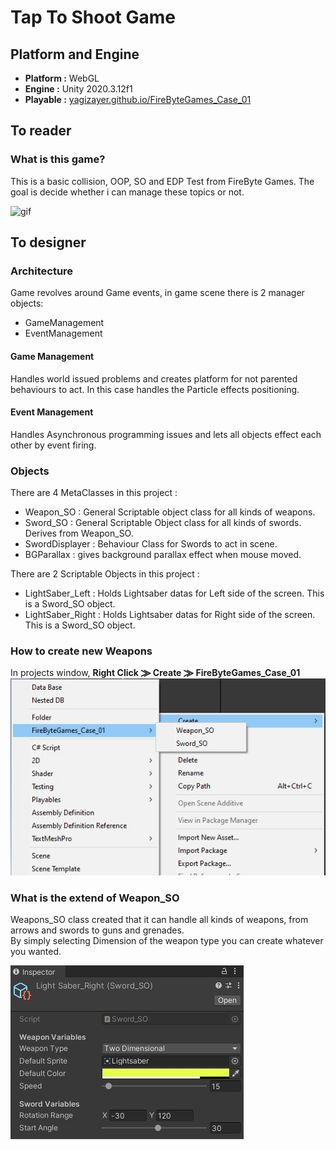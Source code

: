 # Tap To Shoot Game
## Platform and Engine
 - **Platform :** WebGL
 - **Engine :** Unity 2020.3.12f1
 - **Playable :** [yagizayer.github.io/FireByteGames_Case_01](http://yagizayer.github.io/FireByteGames_Case_01)
## To reader
### What is this game?
This is a basic collision, OOP, SO and EDP Test from FireByte Games.
The goal is decide whether i can manage these topics or not.

![gif](Readme_Resources/gif_01.gif)

## To designer
### Architecture
Game revolves around Game events, in game scene there is 2 manager objects: 
- GameManagement
- EventManagement
#### Game Management
Handles world issued problems and creates platform for not parented behaviours to act.
In this case handles the Particle effects positioning.
#### Event Management
Handles Asynchronous programming issues and lets all objects effect each other by event firing.
### Objects
There are 4 MetaClasses in this project : 
- Weapon_SO : General Scriptable object class for all kinds of weapons.
- Sword_SO : General Scriptable Object class for all kinds of swords. Derives from Weapon_SO. 
- SwordDisplayer : Behaviour Class for Swords to act in scene.
- BGParallax : gives background parallax effect when mouse moved.

There are 2 Scriptable Objects in this project : 
- LightSaber_Left : Holds Lightsaber datas for Left side of the screen. This is a Sword_SO object.
- LightSaber_Right : Holds Lightsaber datas for Right side of the screen. This is a Sword_SO object.

### How to create new Weapons
In projects window, **Right Click ⨠ Create ⨠ FireByteGames_Case_01** 
![Image_01](Readme_Resources/Image_01.jpg)
### What is the extend of Weapon_SO
Weapons_SO class created that it can handle all kinds of weapons, from arrows and swords to guns and grenades. <br>
By simply selecting Dimension of the weapon type you can create whatever you wanted.


![Image_02](Readme_Resources/Image_02.jpg)
 
